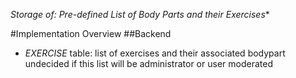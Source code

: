*Storage of: Pre-defined List of Body Parts and their Exercises**

#Implementation Overview
##Backend
- *EXERCISE* table: list of exercises and their associated bodypart 
                    undecided if this list will be administrator or user moderated
